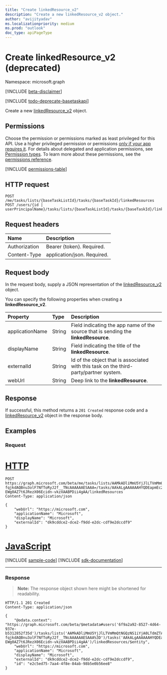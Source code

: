```yaml
---
title: "Create linkedResource_v2"
description: "Create a new linkedResource_v2 object."
author: "avijityadav"
ms.localizationpriority: medium
ms.prod: "outlook"
doc_type: apiPageType
---
```


# Create linkedResource_v2 (deprecated)
Namespace: microsoft.graph

[!INCLUDE [beta-disclaimer](../../includes/beta-disclaimer.md)]

[!INCLUDE [todo-deprecate-basetaskapi](../includes/todo-deprecate-basetaskapi.md)]

Create a new [linkedResource_v2](../resources/linkedresource_v2.md) object.

## Permissions
Choose the permission or permissions marked as least privileged for this API. Use a higher privileged permission or permissions [only if your app requires it](/graph/permissions-overview#best-practices-for-using-microsoft-graph-permissions). For details about delegated and application permissions, see [Permission types](/graph/permissions-overview#permission-types). To learn more about these permissions, see the [permissions reference](/graph/permissions-reference).

<!-- { "blockType": "permissions", "name": "basetask_post_linkedresources" } -->
[!INCLUDE [permissions-table](../includes/permissions/basetask-post-linkedresources-permissions.md)]

## HTTP request

<!-- {
  "blockType": "ignored"
}
-->
``` http
POST /me/tasks/lists/{baseTaskListId}/tasks/{baseTaskId}/linkedResources
POST /users/{id | userPrincipalName}/tasks/lists/{baseTaskListId}/tasks/{baseTaskId}/linkedResources
```
## Request headers
|Name|Description|
|:---|:---|
|Authorization|Bearer {token}. Required.|
|Content-Type|application/json. Required.|

## Request body
In the request body, supply a JSON representation of the [linkedResource_v2](../resources/linkedresource_v2.md) object.

You can specify the following properties when creating a **linkedResource_v2**.

|Property|Type|Description|
|:---|:---|:---|
|applicationName|String|Field indicating the app name of the source that is sending the **linkedResource**.|
|displayName|String|Field indicating the title of the **linkedResource**.|
|externalId|String|Id of the object that is associated with this task on the third-party/partner system.|
|webUrl|String|Deep link to the **linkedResource**.|

## Response

If successful, this method returns a `201 Created` response code and a [linkedResource_v2](../resources/linkedresource_v2.md) object in the response body.

## Examples

### Request

# [HTTP](#tab/http)
<!-- {
  "blockType": "request",
  "name": "create_linkedresource_v2_from_",
  "sampleKeys": ["AAMkADliMmU5YjJlLTVmMmQtNGQzNS1iYjA0LTdmZTA2NTI0MTE5YwAuAAAAAADdOMUbUmCfTKa7OC-fqjkdAQBnu3olF7NfToRyJ2f__TNcAAAAAAESAAA=", "AAkALgAAAAAAHYQDEapmEc2byACqAC-EWg0AZ7t6JRezX06Ecidn-vkzXAABPDii4gAA"]
}
-->
``` http
POST https://graph.microsoft.com/beta/me/tasks/lists/AAMkADliMmU5YjJlLTVmMmQtNGQzNS1iYjA0LTdmZTA2NTI0MTE5YwAuAAAAAADdOMUbUmCfTKa7OC-fqjkdAQBnu3olF7NfToRyJ2f__TNcAAAAAAESAAA=/tasks/AAkALgAAAAAAHYQDEapmEc2byACqAC-EWg0AZ7t6JRezX06Ecidn-vkzXAABPDii4gAA/linkedResources
Content-Type: application/json

{
    "webUrl": "https://microsoft.com",
    "applicationName": "Microsoft",
    "displayName": "Microsoft",
    "externalId": "dk9cddce2-dce2-f9dd-e2dc-cdf9e2dccdf9"
}
```

# [JavaScript](#tab/javascript)
[!INCLUDE [sample-code](../includes/snippets/javascript/create-linkedresource-v2-from--javascript-snippets.md)]
[!INCLUDE [sdk-documentation](../includes/snippets/snippets-sdk-documentation-link.md)]

---

### Response
>**Note:** The response object shown here might be shortened for readability.
<!-- {
  "blockType": "response",
  "truncated": true,
  "@odata.type": "microsoft.graph.linkedResource_v2"
}
-->
``` http
HTTP/1.1 201 Created
Content-Type: application/json

{
    "@odata.context": "https://graph.microsoft.com/beta/$metadata#users('6f9a2a92-8527-4d64-937e-b5312852f35d')/tasks/lists('AAMkADliMmU5YjJlLTVmMmQtNGQzNS1iYjA0LTdmZTA2NTI0MTE5YwAuAAAAAADdOMUbUmCfTKa7OC-fqjkdAQBnu3olF7NfToRyJ2f__TNcAAAAAAESAAA%3D')/tasks('AAkALgAAAAAAHYQDEapmEc2byACqAC-EWg0AZ7t6JRezX06Ecidn-vkzXAABPDii4gAA')/linkedResources/$entity",
    "webUrl": "https://microsoft.com",
    "applicationName": "Microsoft",
    "displayName": "Microsoft",
    "externalId": "dk9cddce2-dce2-f9dd-e2dc-cdf9e2dccdf9",
    "id": "e2c5ed75-7aa4-4f8e-84ab-98b5e0b56ee8"
}
```

<!--
{
  "type": "#page.annotation",
  "description": "Create linkedResource_v2",
  "keywords": "",
  "section": "documentation",
  "tocPath": "",
  "suppressions": [
    "Error: microsoft.graph.microsoft.graph/me:
      /me/tasks/lists/{var}/tasks/{var}/linkedResources
      Uri path requires navigating into unknown object hierarchy: missing property 'tasks' on 'user'. Possible issues:
  	 1) Doc bug where 'tasks' isn't defined on the resource.
  	 2) Doc bug where 'tasks' is an example key and should instead be replaced with a placeholder like {item-id} or declared in the sampleKeys annotation.
  	 3) Doc bug where 'user' is supposed to be an entity type, but is being treated as a complex because it (and its ancestors) are missing the keyProperty annotation."
  ]
}
-->
